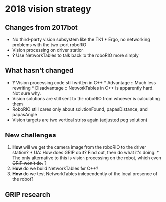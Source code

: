 2018 vision strategy
====================

Changes from 2017bot
--------------------

-   No third-party vision subsystem like the TK1 \* Ergo, no networking problems with the two-port roboRIO
-   Vision processing on driver station
-   **?** Use NetworkTables to talk back to the roboRIO more simply

What hasn't changed
-------------------

-   **?** Vision processing code still written in C++ \* Advantage :: Much less rewriting \* Disadvantage :: NetworkTables in C++ is apparently hard. Not sure why.
-   Vision solutions are still sent to the roboRIO from whoever is calculating them
-   RoboRIO still cares only about solutionFound, papasDistance, and papasAngle
-   Vision targets are two vertical strips again (adjusted peg solution)

New challenges
--------------

1.  **How** will we get the camera image from the roboRIO to the driver station? \* UA: How does GRIP do it? Find out, then do what it's doing. \* The only alternative to this is vision processing on the robot, which ~~even GRIP won't do.~~ ?
2.  **How** do we build NetworkTables for C++?
3.  **How** do we test NetworkTables independently of the local presence of the robot?

GRIP research
-------------
